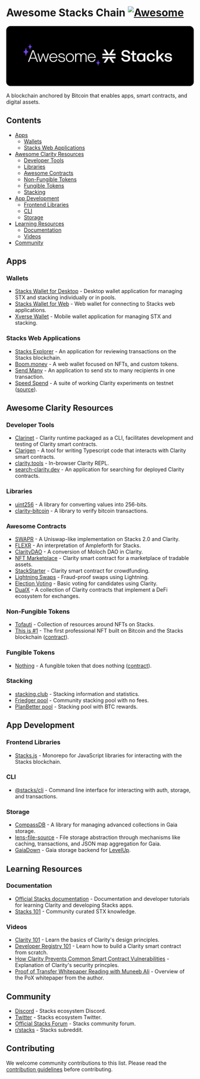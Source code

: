 # Awesome Stacks Chain [![Awesome](https://awesome.re/badge.svg)](https://awesome.re)

[![Awesome Stacks](img/awesome-stacks.png 'Awesome Stacks')](https://www.stacks.co)

A blockchain anchored by Bitcoin that enables apps, smart contracts, and digital assets.

<!-- START doctoc generated TOC please keep comment here to allow auto update -->
<!-- DON'T EDIT THIS SECTION, INSTEAD RE-RUN doctoc TO UPDATE -->

## Contents

- [Apps](#apps)
  - [Wallets](#wallets)
  - [Stacks Web Applications](#stacks-web-applications)
- [Awesome Clarity Resources](#awesome-clarity-resources)
  - [Developer Tools](#developer-tools)
  - [Libraries](#libraries)
  - [Awesome Contracts](#awesome-contracts)
  - [Non-Fungible Tokens](#non-fungible-tokens)
  - [Fungible Tokens](#fungible-tokens)
  - [Stacking](#stacking)
- [App Development](#app-development)
  - [Frontend Libraries](#frontend-libraries)
  - [CLI](#cli)
  - [Storage](#storage)
- [Learning Resources](#learning-resources)
  - [Documentation](#documentation)
  - [Videos](#videos)
- [Community](#community)

<!-- END doctoc generated TOC please keep comment here to allow auto update -->

## Apps

### Wallets

- [Stacks Wallet for Desktop](https://www.hiro.so/wallet/install-desktop) - Desktop wallet application for managing STX and stacking individually or in pools.
- [Stacks Wallet for Web](https://www.hiro.so/wallet/install-web) - Web wallet for connecting to Stacks web applications.
- [Xverse Wallet](https://www.secretkeylabs.com/) - Mobile wallet application for managing STX and stacking.

### Stacks Web Applications

- [Stacks Explorer](https://explorer.stacks.co/?chain=mainnet) - An application for reviewing transactions on the Stacks blockchain.
- [Boom.money](https://boom.money) - A web wallet focused on NFTs, and custom tokens.
- [Send Many](https://stacks-send-many.pages.dev/) - An application to send stx to many recipients in one transaction.
- [Speed Spend](https://speed-spend.org) - A suite of working Clarity experiments on testnet ([source](https://github.com/friedger/speed-spend)).

## Awesome Clarity Resources

### Developer Tools

- [Clarinet](https://github.com/lgalabru/clarinet) - Clarity runtime packaged as a CLI, facilitates development and testing of Clarity smart contracts.
- [Clarigen](https://github.com/obylabs/clarigen) - A tool for writing Typescript code that interacts with Clarity smart contracts.
- [clarity.tools](https://clarity.tools) - In-browser Clarity REPL.
- [search-clarity.dev](https://search-clarity.dev) - An application for searching for deployed Clarity contracts.

### Libraries

- [uint256](https://github.com/KStasi/clarity-uint256-lib) - A library for converting values into 256-bits.
- [clarity-bitcoin](https://github.com/jcnelson/clarity-bitcoin) - A library to verify bitcoin transactions.

### Awesome Contracts

- [SWAPR](https://github.com/psq/swapr) - A Uniswap-like implementation on Stacks 2.0 and Clarity.
- [FLEXR](https://github.com/psq/flexr) - An interpretation of Ampleforth for Stacks.
- [ClarityDAO](https://github.com/friedger/clarity-dao) - A conversion of Moloch DAO in Clarity.
- [NFT Marketplace](https://github.com/friedger/clarity-marketplace/blob/master/contracts/market.clar) - Clarity smart contract for a marketplace of tradable assets.
- [StackStarter](https://github.com/MarvinJanssen/stackstarter/blob/master/contracts/stackstarter.clar) - Clarity smart contract for crowdfunding.
- [Lightning Swaps](https://github.com/radicleart/clarity-rstack/blob/master/contracts/lightning-swaps-v1.clar) - Fraud-proof swaps using Lightning.
- [Election Voting](https://github.com/elbaruni/clarity-election/blob/master/contracts/election.clar) - Basic voting for candidates using Clarity.
- [DualX](https://github.com/westridgeblockchain/dualX) - A collection of Clarity contracts that implement a DeFi ecosystem for exchanges.

### Non-Fungible Tokens

- [Tofauti](https://www.tofauti.net) - Collection of resources around NFTs on Stacks.
- [This is #1](https://www.thisisnumberone.com) - The first professional NFT built on Bitcoin and the Stacks blockchain ([contract](https://explorer.stacks.co/txid/SP3QSAJQ4EA8WXEDSRRKMZZ29NH91VZ6C5X88FGZQ.thisisnumberone-v2?chain=mainnet)).

### Fungible Tokens

- [Nothing](https://www.nothingtoken.com/) - A fungible token that does nothing ([contract](https://explorer.stacks.co/txid/0x022bed728d648ff1a68036c40f3aff8136ee22fee18380731df0ab9d76d3c4a9?chain=mainnet)).

### Stacking

- [stacking.club](https://stacking.club) - Stacking information and statistics.
- [Friedger pool](https://pool.friedger.de/) - Community stacking pool with no fees.
- [PlanBetter pool](https://planbetter.org/) - Stacking pool with BTC rewards.

## App Development

### Frontend Libraries

- [Stacks.js](https://github.com/blockstack/stacks.js) - Monorepo for JavaScript libraries for interacting with the Stacks blockchain.

### CLI

- [@stacks/cli](https://github.com/blockstack/stacks.js/tree/master/packages/cli) - Command line interface for interacting with auth, storage, and transactions.

### Storage

- [CompassDB](https://github.com/eder-ai/compass-db) - A library for managing advanced collections in Gaia storage.
- [lens-file-source](https://gitlab.com/MyLens/lens-file-source) - File storage abstraction through mechanisms like caching, transactions, and JSON map aggregation for Gaia.
- [GaiaDown](https://github.com/AcidLeroy/gaiadown-ts) - Gaia storage backend for [LevelUp](https://github.com/Level/levelup).

## Learning Resources

### Documentation

- [Official Stacks documentation](https://docs.stacks.co/) - Documentation and developer tutorials for learning
  Clarity and developing Stacks apps.
- [Stacks 101](https://stacks101.com) - Community curated STX knowledge.

### Videos

- [Clarity 101](https://youtu.be/lXJutQqDq3w) - Learn the basics of Clarity's design principles.
- [Developer Registry 101](https://www.crowdcast.io/e/clarity-program) - Learn how to build a Clarity smart contract from scratch.
- [How Clarity Prevents Common Smart Contract Vulnerabilities](https://www.youtube.com/watch?v=VYXhrwPsBws) - Explanation of Clarity's security princples.
- [Proof of Transfer Whitepaper Reading with Muneeb Ali](https://www.youtube.com/watch?v=NY_eUrIcWOY&t=3s) - Overview of the PoX whitepaper from the author.

## Community

- [Discord](https://discord.gg/zrvWsQC) - Stacks ecosystem Discord.
- [Twitter](https://twitter.com/stacks) - Stacks ecosystem Twitter.
- [Official Stacks Forum](https://forum.stacks.org/) - Stacks community forum.
- [r/stacks](https://www.reddit.com/r/stacks) - Stacks subreddit.

## Contributing

We welcome community contributions to this list. Please read the [contribution guidelines](contributing.md) before contributing.
